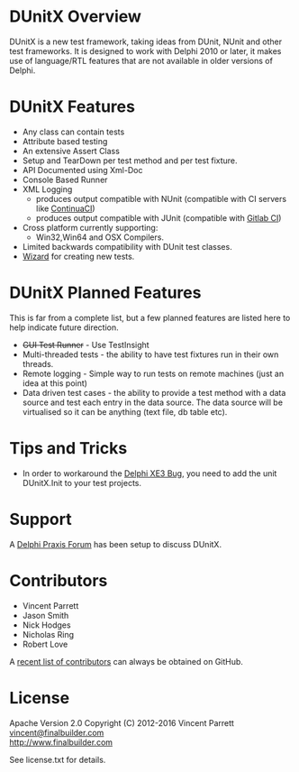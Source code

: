 DUnitX Overview
===============

DUnitX is a new test framework, taking ideas from DUnit, NUnit and other test frameworks. It is designed to work with Delphi 2010 or later, it makes use of language/RTL features that are not available in older versions of Delphi.


DUnitX Features
===============

 * Any class can contain tests
 * Attribute based testing
 * An extensive Assert Class
 * Setup and TearDown per test method and per test fixture.
 * API Documented using Xml-Doc
 * Console Based Runner
 * XML Logging
   * produces output compatible with NUnit (compatible with CI servers like [ContinuaCI](http://www.finalbuilder.com/continua-ci))
   * produces output compatible with JUnit (compatible with [Gitlab CI](https://docs.gitlab.com/ee/ci/unit_test_reports.html))
 * Cross platform currently supporting:
    * Win32,Win64 and OSX Compilers.
 * Limited backwards compatibility with DUnit test classes. 
 * [Wizard](http://www.finalbuilder.com/Resources/Blogs/PostId/702/dunitx-has-a-wizard) for creating new tests.

DUnitX Planned Features
=======================

This is far from a complete list, but a few planned features are listed here to help indicate future direction.

 * ~~GUI Test Runner~~ - Use TestInsight
 * Multi-threaded tests - the ability to have test fixtures run in their own
  threads.
 * Remote logging - Simple way to run tests on remote machines (just an idea at this point) 
 * Data driven test cases - the ability to provide a test method with a data source and test each entry in the data source. The data source will be virtualised so it can be anything (text file, db table etc).

Tips and Tricks
===========
* In order to workaround the [Delphi XE3 Bug](https://github.com/VSoftTechnologies/DUnitX/issues/117), you need to add the unit DUnitX.Init to your test projects.

Support
=======

A [Delphi Praxis Forum](https://en.delphipraxis.net/forum/36-dunitx/) has been setup to discuss DUnitX.

Contributors
============ 

* Vincent Parrett                                            
* Jason Smith                                               
* Nick Hodges                                               
* Nicholas Ring
* Robert Love              

A [recent list of contributors](https://github.com/VSoftTechnologies/DUnitX/graphs/contributors) can always be obtained on GitHub.                              

License
========
Apache Version 2.0 
Copyright (C) 2012-2016 Vincent Parrett
vincent@finalbuilder.com                                         
http://www.finalbuilder.com

See license.txt for details.


